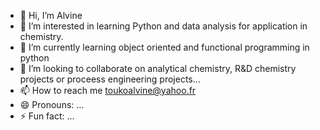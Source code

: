 - 👋 Hi, I’m Alvine
- 👀 I’m interested in learning Python and data analysis for application in chemistry.
- 🌱 I’m currently learning object oriented and functional programming in python  
- 💞️ I’m looking to collaborate on analytical chemistry, R&D chemistry projects or proceess engineering projects...
- 📫 How to reach me toukoalvine@yahoo.fr 
- 😄 Pronouns: ...
- ⚡ Fun fact: ...

<!---
toukoalvine/toukoalvine is a ✨ special ✨ repository because its `README.md` (this file) appears on your GitHub profile.
You can click the Preview link to take a look at your changes.
--->
